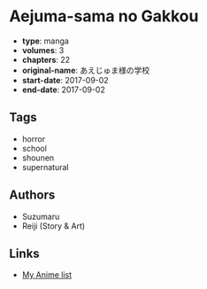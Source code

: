 # Aejuma-sama no Gakkou

-   **type**: manga
-   **volumes**: 3
-   **chapters**: 22
-   **original-name**: あえじゅま様の学校
-   **start-date**: 2017-09-02
-   **end-date**: 2017-09-02

## Tags

-   horror
-   school
-   shounen
-   supernatural

## Authors

-   Suzumaru
-   Reiji (Story & Art)

## Links

-   [My Anime list](https://myanimelist.net/manga/109591/Aejuma-sama_no_Gakkou)
